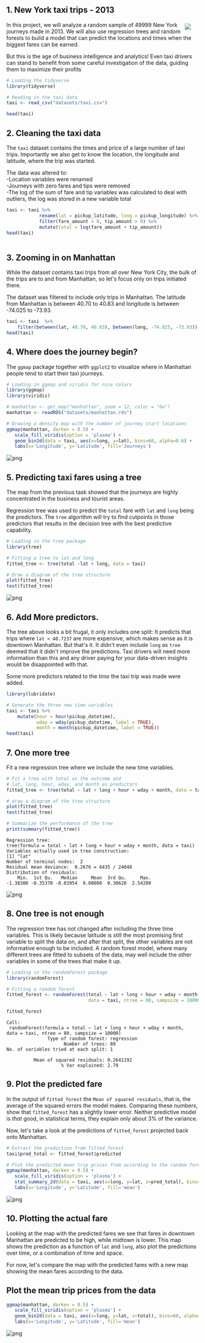 
## 1. New York taxi trips - 2013
<p><img style="float: right;margin:5px 20px 5px 1px; max-width:150px" src="https://s3.amazonaws.com/assets.datacamp.com/production/project_496/img/taxi.jpg"> 
<p>In this project, we will analyze a random sample of 49999 New York journeys made in 2013. We will also use regression trees and random forests to build a model that can predict the locations and times when the biggest fares can be earned.</p>
<p>But this is the age of business intelligence and analytics! Even taxi drivers can stand to benefit from some careful investigation of the data, guiding them to maximize their profits</p>


```R
# Loading the tidyverse
library(tidyverse)

# Reading in the taxi data
taxi <- read_csv("datasets/taxi.csv")

head(taxi)
```


## 2. Cleaning the taxi data
<p>The <code>taxi</code> dataset contains the times and price of a large number of taxi trips. Importantly we also get to know the location, the longitude and latitude, where the trip was started.</p>

The data was altered to: <br/>
-Location variables were renamed <br/>
-Journeys with zero fares and tips were removed <br/>
-The log of the sum of fare and tip variables was calculated to deal with outliers, the log was stored in a new variable total

```R
taxi <- taxi %>%
            rename(lat = pickup_latitude, long = pickup_longitude) %>%
            filter(fare_amount > 0, tip_amount > 0) %>%
            mutate(total = log(fare_amount + tip_amount))
head(taxi)
   
```



## 3. Zooming in on Manhattan
<p>While the dataset contains taxi trips from all over New York City, the bulk of the trips are to and from Manhattan, so let's focus only on trips initiated there.</p>

<p>The dataset was filtered to include only trips in Manhattan. The latitude from Manhattan is between 40.70 to 40.83 and longitude is between -74.025 to -73.93.

```R
taxi <- taxi  %>% 
    filter(between(lat, 40.70, 40.83), between(long, -74.025, -73.93))
head(taxi)
```


## 4. Where does the journey begin?
<p>The <code>ggmap</code> package together with <code>ggplot2</code> to visualize where in Manhattan people tend to start their taxi journeys.</p>


```R
# Loading in ggmap and viridis for nice colors
library(ggmap)
library(viridis)

# manhattan <- get_map("manhattan", zoom = 12, color = "bw")
manhattan <- readRDS("datasets/manhattan.rds")

# Drawing a density map with the number of journey start locations
ggmap(manhattan, darken = 0.5) +
   scale_fill_viridis(option = 'plasma') +
   geom_bin2d(data = taxi, aes(x=long, y=lat), bins=60, alpha=0.6) + 
   labs(x='Longitude', y='Latitude', fill='Journeys')
```




![png](output_10_1.png)


## 5. Predicting taxi fares using a tree
<p>The map from the previous task showed that the journeys are highly concentrated in the business and tourist areas. </p>
<p>Regression tree was used to predict the <code>total</code> fare with <code>lat</code> and <code>long</code> being the predictors. The <code>tree</code> algorithm will try to find cutpoints in those predictors that results in the decision tree with the best predictive capability.  </p>


```R
# Loading in the tree package
library(tree)

# Fitting a tree to lat and long
fitted_tree <- tree(total ~lat + long, data = taxi)

# Draw a diagram of the tree structure
plot(fitted_tree)
text(fitted_tree)
```


![png](output_13_0.png)


## 6. Add More predictors.
<p>The tree above looks a bit frugal, it only includes one split: It predicts that trips where <code>lat &lt; 40.7237</code> are more expensive, which makes sense as it is downtown Manhattan. But that's it. It didn't even include <code>long</code> as <code>tree</code> deemed that it didn't improve the predictions. Taxi drivers will need more information than this and any driver paying for your data-driven insights would be disappointed with that.</p>
<p>Some more predictors related to the <em>time</em> the taxi trip was made were added.</p>


```R
library(lubridate)

# Generate the three new time variables
taxi <- taxi %>% 
    mutate(hour = hour(pickup_datetime),
           wday = wday(pickup_datetime, label = TRUE),
           month = month(pickup_datetime, label = TRUE))
head(taxi)
```


## 7. One more tree
<p>Fit a new regression tree where we include the new time variables.</p>


```R
# Fit a tree with total as the outcome and 
# lat, long, hour, wday, and month as predictors
fitted_tree <- tree(total ~ lat + long + hour + wday + month, data = taxi)

# draw a diagram of the tree structure
plot(fitted_tree)
text(fitted_tree)

# Summarize the performance of the tree
print(summary(fitted_tree))
```

    
    Regression tree:
    tree(formula = total ~ lat + long + hour + wday + month, data = taxi)
    Variables actually used in tree construction:
    [1] "lat"
    Number of terminal nodes:  2 
    Residual mean deviance:  0.2676 = 6435 / 24040 
    Distribution of residuals:
        Min.  1st Qu.   Median     Mean  3rd Qu.     Max. 
    -1.38300 -0.35370 -0.03954  0.00000  0.30620  2.54200 



![png](output_19_1.png)


## 8. One tree is not enough
<p>The regression tree has not changed after including the three time variables. This is likely because latitude is still the most promising first variable to split the data on, and after that split, the other variables are not informative enough to be included. A random forest model, where many different trees are fitted to subsets of the data, may well include the other variables in some of the trees that make it up. </p>


```R
# Loading in the randomForest package
library(randomForest)

# Fitting a random forest
fitted_forest <- randomForest(total ~ lat + long + hour + wday + month, 
                              data = taxi, ntree = 80, sampsize = 10000)

fitted_forest
```


    
    Call:
     randomForest(formula = total ~ lat + long + hour + wday + month,      data = taxi, ntree = 80, sampsize = 10000) 
                   Type of random forest: regression
                         Number of trees: 80
    No. of variables tried at each split: 1
    
              Mean of squared residuals: 0.2641192
                        % Var explained: 2.79




## 9. Plot the predicted fare
<p>In the output of <code>fitted_forest</code> the <code>Mean of squared residuals</code>, that is, the average of the squared errors the model makes. Comparing these numbers, show that <code>fitted_forest</code> has a slightly lower error. Neither predictive model is <em>that</em> good, in statistical terms, they explain only about 3% of the variance. </p>
<p>Now, let's take a look at the predictions of <code>fitted_forest</code> projected back onto Manhattan.</p>


```R
# Extract the prediction from fitted_forest
taxi$pred_total <- fitted_forest$predicted

# Plot the predicted mean trip prices from according to the random forest
ggmap(manhattan, darken = 0.5) +
   scale_fill_viridis(option = 'plasma') +
   stat_summary_2d(data = taxi, aes(x=long, y=lat, z=pred_total), bins=60, alpha=0.6, fun=mean) + 
   labs(x='Longitude', y='Latitude', fill='mean')
```




![png](output_25_1.png)





## 10. Plotting the actual fare
<p>Looking at the map with the predicted fares we see that fares in downtown Manhattan are predicted to be high, while midtown is lower. This map shows the prediction as a function of <code>lat</code> and <code>long</code>, also plot the predictions over time, or a combination of time and space.</p>
<p>For now, let's compare the map with the predicted fares with a new map showing the mean fares according to the data.</p>


## Plot the mean trip prices from the data
```R
ggmap(manhattan, darken = 0.5) +
   scale_fill_viridis(option = 'plasma') +
   geom_bin2d(data = taxi, aes(x=long, y=lat, z=total), bins=60, alpha=0.6, fun=mean_if_enough_data) + 
   labs(x='Longitude', y='Latitude', fill='mean')
```






![png](output_28_2.png)




